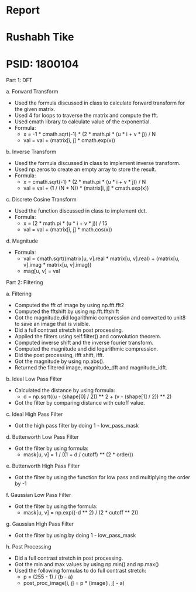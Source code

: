 # Report
# Rushabh Tike 
# PSID: 1800104

Part 1: DFT

a. Forward Transform
- Used the formula discussed in class to calculate forward transform for the given matrix.
- Used 4 for loops to traverse the matrix and compute the fft.
- Used cmath library to calculate value of the exponential.
- Formula: 
    - x = -1 * cmath.sqrt(-1) * (2 * math.pi * (u * i + v * j)) / N
    - val = val + (matrix[i, j] * cmath.exp(x))

b. Inverse Transform
- Used the formula discussed in class to implement inverse transform.
- Used np.zeros to create an empty array to store the result.
- Formula:
    - x = cmath.sqrt(-1) * (2 * math.pi * (u * i + v * j)) / N
    - val = val + (1 / (N * N)) * (matrix[i, j] * cmath.exp(x))
    
c. Discrete Cosine Transform
- Used the function discussed in class to implement dct.
- Formula:
    - x = (2 * math.pi * (u * i + v * j)) / 15
    - val = val + (matrix[i, j] * math.cos(x))
    
d. Magnitude
- Formula: 
    - val = cmath.sqrt((matrix[u, v].real * matrix[u, v].real) + (matrix[u, v].imag * matrix[u, v].imag))
    - mag[u, v] = val
    
    
Part 2: Filtering

a. Filtering
- Computed the fft of image by using np.fft.fft2
- Computed the fftshift by using np.fft.fftshift
- Got the magnitude,did logarithmic compression and converted to unit8 to save an image that is visible.
- Did a full contrast stretch in post processing.
- Applied the filters using self.filter() and convolution theorem.
- Computed inverse shift  and the inverse fourier transform.
- Computed the magnitude and did logarithmic compression.
- Did the post processing, ifft shift, ifft.
- Got the magnitude by using np.abs().
- Returned the filtered image, magnitude_dft and magnitude_idft.

b. Ideal Low Pass Filter
- Calculated the distance by using formula:
    - d = np.sqrt((u - (shape[0] / 2)) ** 2 + (v - (shape[1] / 2)) ** 2)
- Got the filter by comparing distance with cutoff value.

c. Ideal High Pass Filter
- Got the high pass filter by doing 1 - low_pass_mask

d. Butterworth Low Pass Filter
- Got the filter by using formula:
    - mask[u, v] = 1 / ((1 + d / cutoff) ** (2 * order))
    
e. Butterworth High Pass Filter
- Got the filter by using the function for low pass and multiplying the order by -1

f. Gaussian Low Pass Filter
- Got the filter by using the formula:
    - mask[u, v] = np.exp((-d ** 2) / (2 * cutoff ** 2))

g. Gaussian High Pass Filter
- Got the filter by using by doing 1 - low_pass_mask


h. Post Processing
- Did a full contrast stretch in post processing.
- Got the min and max values by using np.min() and np.max()
- Used the following formulas to do full contrast stretch:
    - p = (255 - 1) / (b - a)
    - post_proc_image[i, j] = p * (image[i, j] - a)

